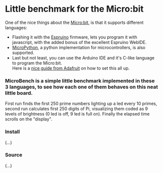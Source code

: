 # Little benchmark for the Micro:bit

One of the nice things about the [Micro:bit](http://microbit.org), is that it supports different languages:
* Flashing it with the [Espruino](http://www.espruino.com/MicroBit) firmware, lets you program it with javascript, with the added bonus of the excellent Espruino WebIDE.
* [MicroPython](http://microbit-micropython.readthedocs.io/en/latest/), a python implementation for microcontrollers, is also supported.
* Last but not least, you can use the Arduino IDE and it's C-like language to program the Micro:bit.  
Here is a [nice guide from Adafruit](https://learn.adafruit.com/use-micro-bit-with-arduino/overview) on how to set this all up.  

### MicroBench is a simple little benchmark implemented in these 3 languages, to see how each one of them behaves on this neat little board.  

First run finds the first 250 prime numbers lighting up a led every 10 primes, second run calculates first 250 digits of Pi, visualizing them coded as 9 levels of brightness (0 led is off, 9 led is full on).
Finally the elapsed time scrolls on the "display".

### Install
(...)

### Source
(...)

